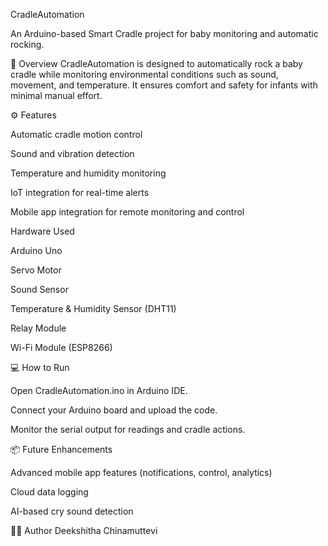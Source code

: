 CradleAutomation

An Arduino-based Smart Cradle project for baby monitoring and automatic rocking.

🧠 Overview
CradleAutomation is designed to automatically rock a baby cradle while monitoring environmental conditions such as sound, movement, and temperature. It ensures comfort and safety for infants with minimal manual effort.

⚙️ Features

Automatic cradle motion control

Sound and vibration detection

Temperature and humidity monitoring

IoT integration for real-time alerts

Mobile app integration for remote monitoring and control

Hardware Used

Arduino Uno

Servo Motor

Sound Sensor

Temperature & Humidity Sensor (DHT11)

Relay Module

Wi-Fi Module (ESP8266)

💻 How to Run

Open CradleAutomation.ino in Arduino IDE.

Connect your Arduino board and upload the code.

Monitor the serial output for readings and cradle actions.

📦 Future Enhancements

Advanced mobile app features (notifications, control, analytics)

Cloud data logging

AI-based cry sound detection

👩‍💻 Author
Deekshitha Chinamuttevi